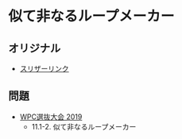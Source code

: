 # 似て非なるループメーカー

## オリジナル
- [スリザーリンク](slitherlink.md)

## 問題
- [WPC選抜大会 2019](../questions/jwpc2019.md)
	- 11.1-2. 似て非なるループメーカー
